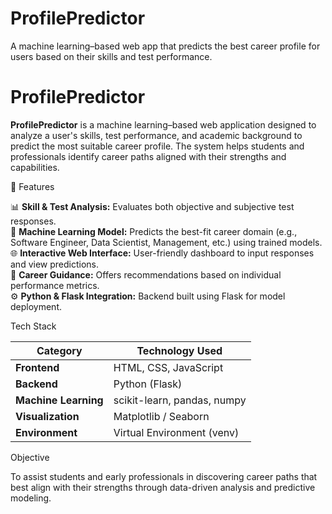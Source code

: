 # ProfilePredictor
A machine learning–based web app that predicts the best career profile for users based on their skills and test performance.
#  ProfilePredictor

**ProfilePredictor** is a machine learning–based web application designed to analyze a user's skills, test performance, and academic background to predict the most suitable career profile. The system helps students and professionals identify career paths aligned with their strengths and capabilities.

 🚀 Features

 📊 **Skill & Test Analysis:** Evaluates both objective and subjective test responses.  
 🧩 **Machine Learning Model:** Predicts the best-fit career domain (e.g., Software Engineer, Data Scientist, Management, etc.) using trained models.  
 🌐 **Interactive Web Interface:** User-friendly dashboard to input responses and view predictions.  
 🧠 **Career Guidance:** Offers recommendations based on individual performance metrics.  
 ⚙️ **Python & Flask Integration:** Backend built using Flask for model deployment.


Tech Stack

| Category             | Technology Used             |
| -------------------- | --------------------------- |
| **Frontend**         | HTML, CSS, JavaScript       |
| **Backend**          | Python (Flask)              |
| **Machine Learning** | scikit-learn, pandas, numpy |
| **Visualization**    | Matplotlib / Seaborn        |
| **Environment**      | Virtual Environment (venv)  |


 Objective

To assist students and early professionals in discovering career paths that best align with their strengths through data-driven analysis and predictive modeling.

